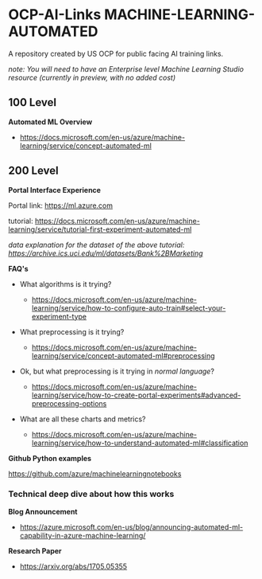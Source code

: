 # OCP-AI-Links MACHINE-LEARNING-AUTOMATED
A repository created by US OCP for public facing AI training links.  

*note: You will need to have an Enterprise level Machine Learning Studio resource (currently in preview, with no added cost)*

## 100 Level

**Automated ML Overview**
  - https://docs.microsoft.com/en-us/azure/machine-learning/service/concept-automated-ml
  
## 200 Level

**Portal Interface Experience**

Portal link: https://ml.azure.com

tutorial: https://docs.microsoft.com/en-us/azure/machine-learning/service/tutorial-first-experiment-automated-ml

*data explanation for the dataset of the above tutorial: https://archive.ics.uci.edu/ml/datasets/Bank%2BMarketing*


**FAQ's**
  - What algorithms is it trying?
    - https://docs.microsoft.com/en-us/azure/machine-learning/service/how-to-configure-auto-train#select-your-experiment-type

  - What preprocessing is it trying?
    - https://docs.microsoft.com/en-us/azure/machine-learning/service/concept-automated-ml#preprocessing
    
  - Ok, but what preprocessing is it trying in *normal language*?
    - https://docs.microsoft.com/en-us/azure/machine-learning/service/how-to-create-portal-experiments#advanced-preprocessing-options
  
  - What are all these charts and metrics?
    - https://docs.microsoft.com/en-us/azure/machine-learning/service/how-to-understand-automated-ml#classification
     
**Github Python examples**

https://github.com/azure/machinelearningnotebooks


### Technical deep dive about how this works
**Blog Announcement**
- https://azure.microsoft.com/en-us/blog/announcing-automated-ml-capability-in-azure-machine-learning/

**Research Paper**
- https://arxiv.org/abs/1705.05355

